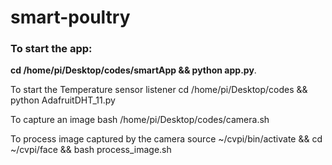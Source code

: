 # smart-poultry

### To start the app:
**cd /home/pi/Desktop/codes/smartApp && python app.py**.  

To start the Temperature sensor listener
cd /home/pi/Desktop/codes && python AdafruitDHT_11.py

To capture an image
bash /home/pi/Desktop/codes/camera.sh


To process image captured by the camera
source ~/cvpi/bin/activate && cd ~/cvpi/face && bash process_image.sh
